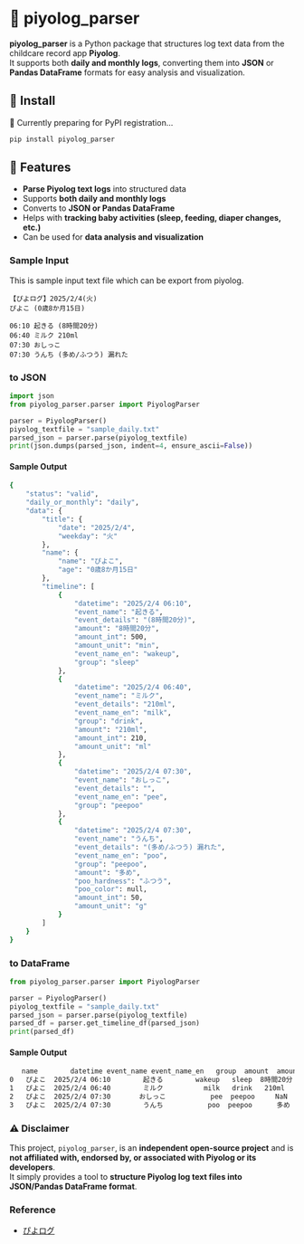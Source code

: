 # 👶 piyolog_parser

**piyolog_parser** is a Python package that structures log text data from the childcare record app **Piyolog**.  
It supports both **daily and monthly logs**, converting them into **JSON** or **Pandas DataFrame** formats for easy analysis and visualization.

## 🍼 Install
🚧 Currently preparing for PyPI registration...
```sh
pip install piyolog_parser
```

## 🚀 Features
- **Parse Piyolog text logs** into structured data
- Supports **both daily and monthly logs**
- Converts to **JSON or Pandas DataFrame**
- Helps with **tracking baby activities (sleep, feeding, diaper changes, etc.)**
- Can be used for **data analysis and visualization**

### Sample Input
This is sample input text file which can be export from piyolog.
```
【ぴよログ】2025/2/4(火)
ぴよこ (0歳8か月15日)

06:10 起きる (8時間20分)
06:40 ミルク 210ml
07:30 おしっこ
07:30 うんち (多め/ふつう) 漏れた
```

### to JSON
```python
import json
from piyolog_parser.parser import PiyologParser

parser = PiyologParser()
piyolog_textfile = "sample_daily.txt"
parsed_json = parser.parse(piyolog_textfile)
print(json.dumps(parsed_json, indent=4, ensure_ascii=False))
```

#### Sample Output
```bash
{
    "status": "valid",
    "daily_or_monthly": "daily",
    "data": {
        "title": {
            "date": "2025/2/4",
            "weekday": "火"
        },
        "name": {
            "name": "ぴよこ",
            "age": "0歳8か月15日"
        },
        "timeline": [
            {
                "datetime": "2025/2/4 06:10",
                "event_name": "起きる",
                "event_details": "(8時間20分)",
                "amount": "8時間20分",
                "amount_int": 500,
                "amount_unit": "min",
                "event_name_en": "wakeup",
                "group": "sleep"
            },
            {
                "datetime": "2025/2/4 06:40",
                "event_name": "ミルク",
                "event_details": "210ml",
                "event_name_en": "milk",
                "group": "drink",
                "amount": "210ml",
                "amount_int": 210,
                "amount_unit": "ml"
            },
            {
                "datetime": "2025/2/4 07:30",
                "event_name": "おしっこ",
                "event_details": "",
                "event_name_en": "pee",
                "group": "peepoo"
            },
            {
                "datetime": "2025/2/4 07:30",
                "event_name": "うんち",
                "event_details": "(多め/ふつう) 漏れた",
                "event_name_en": "poo",
                "group": "peepoo",
                "amount": "多め",
                "poo_hardness": "ふつう",
                "poo_color": null,
                "amount_int": 50,
                "amount_unit": "g"
            }
        ]
    }
}
```

### to DataFrame
```python
from piyolog_parser.parser import PiyologParser

parser = PiyologParser()
piyolog_textfile = "sample_daily.txt"
parsed_json = parser.parse(piyolog_textfile)
parsed_df = parser.get_timeline_df(parsed_json)
print(parsed_df)
```

#### Sample Output
```markdown
   name        datetime event_name event_name_en   group  amount  amount_int amount_unit poo_hardness  poo_color event_details
0   ぴよこ  2025/2/4 06:10        起きる        wakeup   sleep  8時間20分       500.0         min          NaN        NaN      (8時間20分)
1   ぴよこ  2025/2/4 06:40        ミルク          milk   drink   210ml       210.0          ml          NaN        NaN         210ml
2   ぴよこ  2025/2/4 07:30       おしっこ           pee  peepoo     NaN         NaN         NaN          NaN        NaN              
3   ぴよこ  2025/2/4 07:30        うんち           poo  peepoo      多め        50.0           g          ふつう        NaN  (多め/ふつう) 漏れた
```

### ⚠️ Disclaimer
This project, `piyolog_parser`, is an **independent open-source project** and is **not affiliated with, endorsed by, or associated with Piyolog or its developers**.  
It simply provides a tool to **structure Piyolog log text files into JSON/Pandas DataFrame format**.


### Reference
- [ぴよログ](https://www.piyolog.com/)